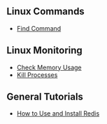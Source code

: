 ## Linux Commands

- [Find Command](http://alvinalexander.com/unix/edu/examples/find.shtml)

## Linux Monitoring

- [Check Memory Usage](http://www.cyberciti.biz/faq/linux-check-memory-usage/)
- [Kill Processes](http://www.cyberciti.biz/faq/kill-process-in-linux-or-terminate-a-process-in-unix-or-linux-systems/)

## General Tutorials

- [How to Use and Install Redis](https://www.digitalocean.com/community/tutorials/how-to-install-and-use-redis)